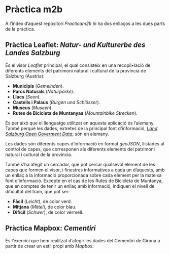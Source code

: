 # Pràctica m2b

A l’índex d’aquest repositori _Practicam2b_ hi ha dos enllaços a les dues parts de la pràctica.

## Pràctica Leaflet: _Natur- und Kulturerbe des Landes Salzburg_

És el visor _Leaflet_ principal, el qual consisteix en una recopil•lació de diferents elements del patrimoni natural i cultural de la província de Salzburg (Àustria):
* **Municipis** (_Gemeinden_).
* **Parcs Naturals** (_Naturparke_).
* **Llacs** (_Seen_).
* **Castells i Palaus** (_Burgen und Schlösser_).
* **Museus** (_Museen_).
* **Rutes de Bicicleta de Muntanyaa** (_Mountainbike Strecken_).

És per això que el llenguatge utilitzat en aquesta aplicació és l’alemany. També perquè les dades, extretes de la principal font d'informació, [_Land Salzburg Open Goverment Data_](https://www.salzburg.gv.at/themen/statistik/ogd/), són en alemany. 

Les dades són diferents capes d’informació en format _geoJSON_, llistades al control de capes, que corresponen als diferents elements del patrimoni natural i cultural de la província.

També s’ha afegit un cercador, que pot cercar qualsevol element de les capes que formen el visor, i finestres informatives a cada un d’aquests, amb un enllaç a la informació proporcionada sobre cada element per la mateixa font d’informació. Excepte en el cas de les Rutes de Bicicleta de Muntanya, que en comptes de tenir un enllaç amb informació, indiquen el nivell de dificultat del tram, que pot ser:
* **Fàcil** (_Leicht_), de color verd.
* **Mitjana** (_Mittel_), de color blau.
* **Difícil** (_Schwer_), de color vermell.

## Pràctica Mapbox: _Cementiri_

És l’exercici que hem realitzat d’afegir les dades del Cementiri de Girona a partir de crear un estil propi amb _Mapbox_. 

